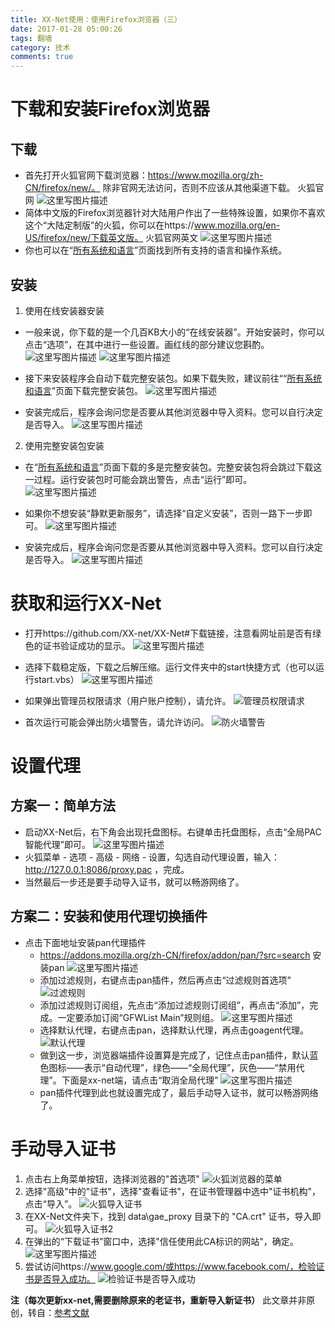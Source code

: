 ```yaml
---
title: XX-Net使用：使用Firefox浏览器（三）
date: 2017-01-28 05:00:26
tags: 翻墙
category: 技术
comments: true
---
```


# 下载和安装Firefox浏览器

## 下载

- 首先打开火狐官网下载浏览器：https://www.mozilla.org/zh-CN/firefox/new/。
除非官网无法访问，否则不应该从其他渠道下载。 火狐官网
![这里写图片描述](http://img.blog.csdn.net/20170327150341888?watermark/2/text/aHR0cDovL2Jsb2cuY3Nkbi5uZXQvbWlhb3FpdWNoZW5n/font/5a6L5L2T/fontsize/400/fill/I0JBQkFCMA==/dissolve/70/gravity/SouthEast)
- 简体中文版的Firefox浏览器针对大陆用户作出了一些特殊设置，<!-- more -->如果你不喜欢这个“大陆定制版”的火狐，你可以在https://www.mozilla.org/en-US/firefox/new/下载英文版。 火狐官网英文
![这里写图片描述](http://img.blog.csdn.net/20170327150401186?watermark/2/text/aHR0cDovL2Jsb2cuY3Nkbi5uZXQvbWlhb3FpdWNoZW5n/font/5a6L5L2T/fontsize/400/fill/I0JBQkFCMA==/dissolve/70/gravity/SouthEast)
- 你也可以在“[所有系统和语言](https://www.mozilla.org/en-US/firefox/all/%20%E2%80%9C%E6%89%80%E6%9C%89%E7%B3%BB%E7%BB%9F%E5%92%8C%E8%AF%AD%E8%A8%80%E2%80%9D)”页面找到所有支持的语言和操作系统。

## 安装
1. 使用在线安装器安装

- 一般来说，你下载的是一个几百KB大小的“在线安装器”。开始安装时，你可以点击“选项”，在其中进行一些设置。画红线的部分建议您斟酌。
![这里写图片描述](http://img.blog.csdn.net/20170327150539414?watermark/2/text/aHR0cDovL2Jsb2cuY3Nkbi5uZXQvbWlhb3FpdWNoZW5n/font/5a6L5L2T/fontsize/400/fill/I0JBQkFCMA==/dissolve/70/gravity/SouthEast)
![这里写图片描述](http://img.blog.csdn.net/20170327150552117?watermark/2/text/aHR0cDovL2Jsb2cuY3Nkbi5uZXQvbWlhb3FpdWNoZW5n/font/5a6L5L2T/fontsize/400/fill/I0JBQkFCMA==/dissolve/70/gravity/SouthEast)

- 接下来安装程序会自动下载完整安装包。如果下载失败，建议前往““[所有系统和语言](https://www.mozilla.org/en-US/firefox/all/%20%E2%80%9C%E6%89%80%E6%9C%89%E7%B3%BB%E7%BB%9F%E5%92%8C%E8%AF%AD%E8%A8%80%E2%80%9D)”页面下载完整安装包。
![这里写图片描述](http://img.blog.csdn.net/20170327150638158?watermark/2/text/aHR0cDovL2Jsb2cuY3Nkbi5uZXQvbWlhb3FpdWNoZW5n/font/5a6L5L2T/fontsize/400/fill/I0JBQkFCMA==/dissolve/70/gravity/SouthEast)
- 安装完成后，程序会询问您是否要从其他浏览器中导入资料。您可以自行决定是否导入。
![这里写图片描述](http://img.blog.csdn.net/20170327150700352?watermark/2/text/aHR0cDovL2Jsb2cuY3Nkbi5uZXQvbWlhb3FpdWNoZW5n/font/5a6L5L2T/fontsize/400/fill/I0JBQkFCMA==/dissolve/70/gravity/SouthEast)

2. 使用完整安装包安装

- 在“[所有系统和语言](https://www.mozilla.org/en-US/firefox/all/%20%E2%80%9C%E6%89%80%E6%9C%89%E7%B3%BB%E7%BB%9F%E5%92%8C%E8%AF%AD%E8%A8%80%E2%80%9D)”页面下载的多是完整安装包。完整安装包将会跳过下载这一过程。运行安装包时可能会跳出警告，点击“运行”即可。
![这里写图片描述](http://img.blog.csdn.net/20170327150844349?watermark/2/text/aHR0cDovL2Jsb2cuY3Nkbi5uZXQvbWlhb3FpdWNoZW5n/font/5a6L5L2T/fontsize/400/fill/I0JBQkFCMA==/dissolve/70/gravity/SouthEast)
- 如果你不想安装“静默更新服务”，请选择“自定义安装”，否则一路下一步即可。
![这里写图片描述](http://img.blog.csdn.net/20170327150913818?watermark/2/text/aHR0cDovL2Jsb2cuY3Nkbi5uZXQvbWlhb3FpdWNoZW5n/font/5a6L5L2T/fontsize/400/fill/I0JBQkFCMA==/dissolve/70/gravity/SouthEast)

- 安装完成后，程序会询问您是否要从其他浏览器中导入资料。您可以自行决定是否导入。
![这里写图片描述](http://img.blog.csdn.net/20170327150944963?watermark/2/text/aHR0cDovL2Jsb2cuY3Nkbi5uZXQvbWlhb3FpdWNoZW5n/font/5a6L5L2T/fontsize/400/fill/I0JBQkFCMA==/dissolve/70/gravity/SouthEast)

# 获取和运行XX-Net

- 打开https://github.com/XX-net/XX-Net#下载链接，注意看网址前是否有绿色的证书验证成功的显示。 
![这里写图片描述](http://img.blog.csdn.net/20170327151157512?watermark/2/text/aHR0cDovL2Jsb2cuY3Nkbi5uZXQvbWlhb3FpdWNoZW5n/font/5a6L5L2T/fontsize/400/fill/I0JBQkFCMA==/dissolve/70/gravity/SouthEast)
- 选择下载稳定版，下载之后解压缩。运行文件夹中的start快捷方式（也可以运行start.vbs） 
![这里写图片描述](http://img.blog.csdn.net/20170327151229559?watermark/2/text/aHR0cDovL2Jsb2cuY3Nkbi5uZXQvbWlhb3FpdWNoZW5n/font/5a6L5L2T/fontsize/400/fill/I0JBQkFCMA==/dissolve/70/gravity/SouthEast)
- 如果弹出管理员权限请求（用户账户控制），请允许。
![管理员权限请求](http://img.blog.csdn.net/20170327151244200?watermark/2/text/aHR0cDovL2Jsb2cuY3Nkbi5uZXQvbWlhb3FpdWNoZW5n/font/5a6L5L2T/fontsize/400/fill/I0JBQkFCMA==/dissolve/70/gravity/SouthEast)

- 首次运行可能会弹出防火墙警告，请允许访问。
![防火墙警告](http://img.blog.csdn.net/20170327151303997?watermark/2/text/aHR0cDovL2Jsb2cuY3Nkbi5uZXQvbWlhb3FpdWNoZW5n/font/5a6L5L2T/fontsize/400/fill/I0JBQkFCMA==/dissolve/70/gravity/SouthEast)

# 设置代理

## 方案一：简单方法

- 启动XX-Net后，右下角会出现托盘图标。右键单击托盘图标，点击“全局PAC智能代理”即可。
![这里写图片描述](http://img.blog.csdn.net/20170327151413715?watermark/2/text/aHR0cDovL2Jsb2cuY3Nkbi5uZXQvbWlhb3FpdWNoZW5n/font/5a6L5L2T/fontsize/400/fill/I0JBQkFCMA==/dissolve/70/gravity/SouthEast)
- 火狐菜单 - 选项 - 高级 - 网络 - 设置，勾选自动代理设置，输入：http://127.0.0.1:8086/proxy.pac ，完成。
- 当然最后一步还是要手动导入证书，就可以畅游网络了。

## 方案二：安装和使用代理切换插件

- 点击下面地址安装pan代理插件
  - https://addons.mozilla.org/zh-CN/firefox/addon/pan/?src=search 安装pan
  ![这里写图片描述](http://img.blog.csdn.net/20170327151541857?watermark/2/text/aHR0cDovL2Jsb2cuY3Nkbi5uZXQvbWlhb3FpdWNoZW5n/font/5a6L5L2T/fontsize/400/fill/I0JBQkFCMA==/dissolve/70/gravity/SouthEast)
  - 添加过滤规则，右键点击pan插件，然后再点击“过滤规则首选项” 
  ![过滤规则](http://img.blog.csdn.net/20170327151634155?watermark/2/text/aHR0cDovL2Jsb2cuY3Nkbi5uZXQvbWlhb3FpdWNoZW5n/font/5a6L5L2T/fontsize/400/fill/I0JBQkFCMA==/dissolve/70/gravity/SouthEast)
  - 添加过滤规则订阅组，先点击“添加过滤规则订阅组”，再点击“添加”，完成。一定要添加订阅“GFWList Main”规则组。 
  ![这里写图片描述](http://img.blog.csdn.net/20170327151741218?watermark/2/text/aHR0cDovL2Jsb2cuY3Nkbi5uZXQvbWlhb3FpdWNoZW5n/font/5a6L5L2T/fontsize/400/fill/I0JBQkFCMA==/dissolve/70/gravity/SouthEast)
  - 选择默认代理，右键点击pan，选择默认代理，再点击goagent代理。
  ![ 默认代理](http://img.blog.csdn.net/20170327151812030?watermark/2/text/aHR0cDovL2Jsb2cuY3Nkbi5uZXQvbWlhb3FpdWNoZW5n/font/5a6L5L2T/fontsize/400/fill/I0JBQkFCMA==/dissolve/70/gravity/SouthEast)
  - 做到这一步，浏览器端插件设置算是完成了，记住点击pan插件，默认蓝色图标——表示“自动代理”，绿色——“全局代理”，灰色——“禁用代理”。下面是xx-net端，请点击“取消全局代理” 
  ![这里写图片描述](http://img.blog.csdn.net/20170327151834985?watermark/2/text/aHR0cDovL2Jsb2cuY3Nkbi5uZXQvbWlhb3FpdWNoZW5n/font/5a6L5L2T/fontsize/400/fill/I0JBQkFCMA==/dissolve/70/gravity/SouthEast)
  - pan插件代理到此也就设置完成了，最后手动导入证书，就可以畅游网络了。

# 手动导入证书

  1. 点击右上角菜单按钮，选择浏览器的"首选项" 
  ![火狐浏览器的菜单](http://img.blog.csdn.net/20170327152027329?watermark/2/text/aHR0cDovL2Jsb2cuY3Nkbi5uZXQvbWlhb3FpdWNoZW5n/font/5a6L5L2T/fontsize/400/fill/I0JBQkFCMA==/dissolve/70/gravity/SouthEast)
  2. 选择"高级"中的"证书"，选择"查看证书"，在证书管理器中选中"证书机构"，点击“导入”。 
  ![火狐导入证书](http://img.blog.csdn.net/20170327152046782?watermark/2/text/aHR0cDovL2Jsb2cuY3Nkbi5uZXQvbWlhb3FpdWNoZW5n/font/5a6L5L2T/fontsize/400/fill/I0JBQkFCMA==/dissolve/70/gravity/SouthEast)
  3. 在XX-Net文件夹下，找到 data\gae_proxy 目录下的 "CA.crt" 证书，导入即可。 
  ![火狐导入证书2](http://img.blog.csdn.net/20170327152103267?watermark/2/text/aHR0cDovL2Jsb2cuY3Nkbi5uZXQvbWlhb3FpdWNoZW5n/font/5a6L5L2T/fontsize/400/fill/I0JBQkFCMA==/dissolve/70/gravity/SouthEast)
  4. 在弹出的“下载证书”窗口中，选择"信任使用此CA标识的网站"，确定。 
  ![这里写图片描述](http://img.blog.csdn.net/20170327152150986?watermark/2/text/aHR0cDovL2Jsb2cuY3Nkbi5uZXQvbWlhb3FpdWNoZW5n/font/5a6L5L2T/fontsize/400/fill/I0JBQkFCMA==/dissolve/70/gravity/SouthEast)
  5. 尝试访问https://www.google.com/或https://www.facebook.com/，检验证书是否导入成功。 
  ![检验证书是否导入成功](http://img.blog.csdn.net/20170327152220069?watermark/2/text/aHR0cDovL2Jsb2cuY3Nkbi5uZXQvbWlhb3FpdWNoZW5n/font/5a6L5L2T/fontsize/400/fill/I0JBQkFCMA==/dissolve/70/gravity/SouthEast)

  **注（每次更新xx-net,需要删除原来的老证书，重新导入新证书）**
  此文章并非原创，转自：[参考文献](https://github.com/XX-net/XX-Net/wiki/%E4%BD%BF%E7%94%A8Firefox%E6%B5%8F%E8%A7%88%E5%99%A8%20%E2%80%9C%E5%8F%82%E8%80%83%E6%96%87%E7%8C%AE%E2%80%9D)
